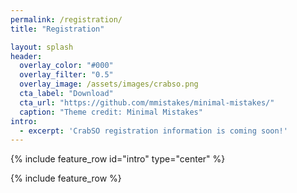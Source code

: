 ```yaml
---
permalink: /registration/
title: "Registration"

layout: splash
header:
  overlay_color: "#000"
  overlay_filter: "0.5"
  overlay_image: /assets/images/crabso.png
  cta_label: "Download"
  cta_url: "https://github.com/mmistakes/minimal-mistakes/"
  caption: "Theme credit: Minimal Mistakes"
intro: 
  - excerpt: 'CrabSO registration information is coming soon!'
--- 
```


{% include feature_row id="intro" type="center" %}

{% include feature_row %}
